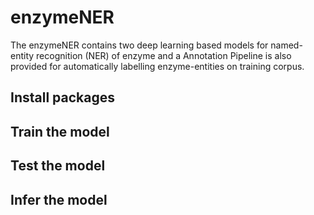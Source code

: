 # enzymeNER
The enzymeNER contains two deep learning based models for named-entity recognition (NER) of enzyme and a Annotation Pipeline is also provided for automatically labelling  enzyme-entities on training corpus. 
## Install packages
## Train the model
## Test the model
## Infer the model
